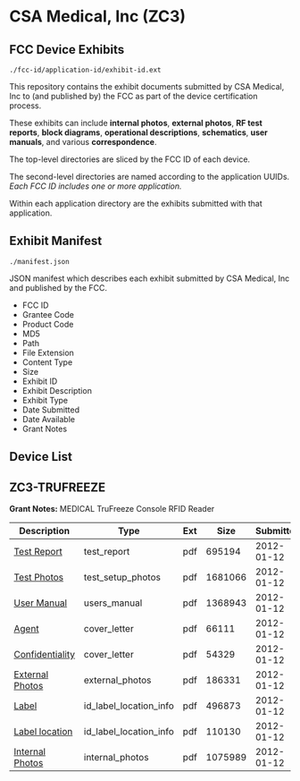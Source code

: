 # CSA Medical, Inc (ZC3)
## FCC Device Exhibits

```
./fcc-id/application-id/exhibit-id.ext
```

This repository contains the exhibit documents submitted by CSA Medical, Inc to (and published by) the FCC as part of the device certification process.

These exhibits can include **internal photos**, **external photos**, **RF test reports**, **block diagrams**, **operational descriptions**, **schematics**, **user manuals**, and various **correspondence**.

The top-level directories are sliced by the FCC ID of each device.

The second-level directories are named according to the application UUIDs. *Each FCC ID includes one or more application.*

Within each application directory are the exhibits submitted with that application. 

## Exhibit Manifest

```
./manifest.json
```

JSON manifest which describes each exhibit submitted by CSA Medical, Inc and published by the FCC.

- FCC ID
- Grantee Code
- Product Code
- MD5
- Path
- File Extension
- Content Type
- Size
- Exhibit ID
- Exhibit Description
- Exhibit Type
- Date Submitted
- Date Available
- Grant Notes

## Device List
## ZC3-TRUFREEZE
**Grant Notes:** MEDICAL TruFreeze Console RFID Reader

| Description | Type | Ext | Size | Submitted | Available |
| ----------- | ---- | --- | ---- | --------- | --------- |
| [Test Report](ZC3-TRUFREEZE/dd1388762420eaae9fcfcceb5c1a39a5/1619643.pdf) | test_report | pdf | 695194 | 2012-01-12 | 2012-01-13 |
| [Test Photos](ZC3-TRUFREEZE/dd1388762420eaae9fcfcceb5c1a39a5/1619644.pdf) | test_setup_photos | pdf | 1681066 | 2012-01-12 | 2012-01-13 |
| [User Manual](ZC3-TRUFREEZE/dd1388762420eaae9fcfcceb5c1a39a5/1619645.pdf) | users_manual | pdf | 1368943 | 2012-01-12 | 2012-01-13 |
| [Agent](ZC3-TRUFREEZE/dd1388762420eaae9fcfcceb5c1a39a5/1619634.pdf) | cover_letter | pdf | 66111 | 2012-01-12 | 2012-01-13 |
| [Confidentiality](ZC3-TRUFREEZE/dd1388762420eaae9fcfcceb5c1a39a5/1619635.pdf) | cover_letter | pdf | 54329 | 2012-01-12 | 2012-01-13 |
| [External Photos](ZC3-TRUFREEZE/dd1388762420eaae9fcfcceb5c1a39a5/1619637.pdf) | external_photos | pdf | 186331 | 2012-01-12 | 2012-01-13 |
| [Label](ZC3-TRUFREEZE/dd1388762420eaae9fcfcceb5c1a39a5/1619639.pdf) | id_label_location_info | pdf | 496873 | 2012-01-12 | 2012-01-13 |
| [Label location](ZC3-TRUFREEZE/dd1388762420eaae9fcfcceb5c1a39a5/1619640.pdf) | id_label_location_info | pdf | 110130 | 2012-01-12 | 2012-01-13 |
| [Internal Photos](ZC3-TRUFREEZE/dd1388762420eaae9fcfcceb5c1a39a5/1619638.pdf) | internal_photos | pdf | 1075989 | 2012-01-12 | 2012-01-13 |
